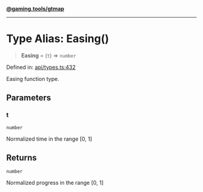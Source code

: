 [**@gaming.tools/gtmap**](README.md)

***

# Type Alias: Easing()

> **Easing** = (`t`) => `number`

Defined in: [api/types.ts:432](https://github.com/gamingtools/gt-map/blob/c25f4e7cc6e0afbbb4b9d41c7742cebe14ba6cd1/packages/gtmap/src/api/types.ts#L432)

Easing function type.

## Parameters

### t

`number`

Normalized time in the range [0, 1]

## Returns

`number`

Normalized progress in the range [0, 1]
